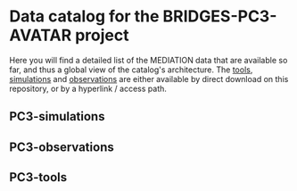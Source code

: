 # Data catalog for the BRIDGES-PC3-AVATAR project

Here you will find a detailed list of the MEDIATION data that are available so far, and thus a global view of the catalog's architecture. The [tools](README.md#PC3-tools/), [simulations](README.md#PC3-simulations/) and [observations](README.md#PC3-observations/) are either available by direct download on this repository, or by a hyperlink / access path.

## PC3-simulations

## PC3-observations

## PC3-tools



